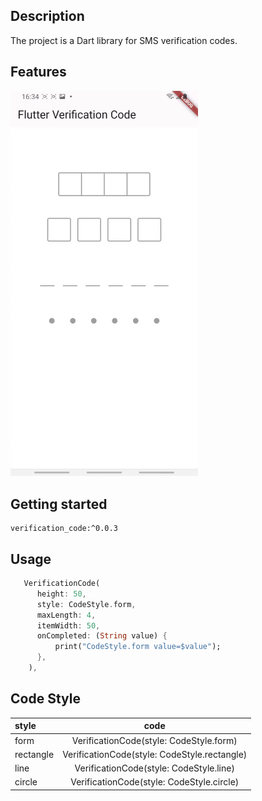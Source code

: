 ## Description
The project is a Dart library for SMS verification codes.

## Features

<img src="https://raw.githubusercontent.com/yixiaolunhui/verification_code/master/img/code.gif" width="300"/>

## Getting started
    verification_code:^0.0.3


## Usage

```dart 
   VerificationCode(
      height: 50,
      style: CodeStyle.form,
      maxLength: 4,
      itemWidth: 50,
      onCompleted: (String value) {
          print("CodeStyle.form value=$value");
      },
    ),
```

## Code Style
| style     |                     code                     |    
|:----------|:--------------------------------------------:|
| form      |   VerificationCode(style: CodeStyle.form)    |  
| rectangle | VerificationCode(style: CodeStyle.rectangle) |  
| line      |   VerificationCode(style: CodeStyle.line)    |  
| circle    |  VerificationCode(style: CodeStyle.circle)   |  



